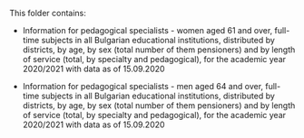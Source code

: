 This folder contains: <br />

* Information for pedagogical specialists - women aged 61 and over, full-time subjects in all Bulgarian educational institutions, distributed by districts, by age, by sex (total number of them pensioners) and by length of service (total, by specialty and pedagogical), for the academic year 2020/2021 with data as of 15.09.2020 <br />


* Information for pedagogical specialists - men aged 64 and over, full-time subjects in all Bulgarian educational institutions, distributed by districts, by age, by sex (total number of them pensioners) and by length of service (total, by specialty and pedagogical), for the academic year 2020/2021 with data as of 15.09.2020